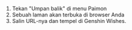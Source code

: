 1) Tekan "Umpan balik" di menu Paimon
2) Sebuah laman akan terbuka di browser Anda
3) Salin URL-nya dan tempel di Genshin Wishes.
